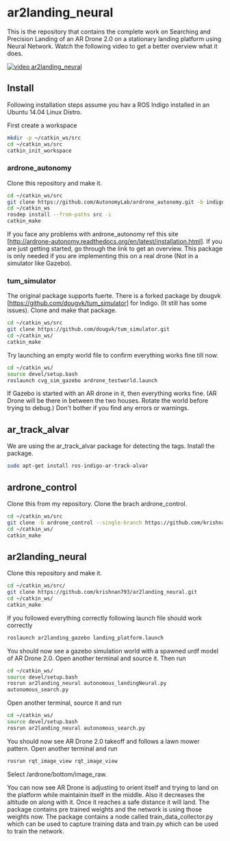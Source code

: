 # ar2landing_neural
This is the repository that contains the complete work on Searching and Precision Landing of an AR Drone 2.0 on a stationary landing platform using Neural Network. Watch the following video to get a better overview what it does.

[![video ar2landing_neural](https://i.ytimg.com/vi_webp/WrEmulklfXU/mqdefault.webp)](https://www.youtube.com/watch?v=WrEmulklfXU)

## Install

Following installation steps assume you hav a ROS Indigo installed in an Ubuntu 14.04 Linux Distro.

First create a workspace

```bash
mkdir -p ~/catkin_ws/src
cd ~/catkin_ws/src
catkin_init_workspace
```

### ardrone_autonomy
Clone this repository and make it.

```bash
cd ~/catkin_ws/src
git clone https://github.com/AutonomyLab/ardrone_autonomy.git -b indigo-devel
cd ~/catkin_ws
rosdep install --from-paths src -i
catkin_make
```
If you face any problems with ardrone_autonomy ref this site [http://ardrone-autonomy.readthedocs.org/en/latest/installation.html]. If you are just getting started, go through the link to get an overview. This package is only needed if you are implementing this on a real drone (Not in a simulator like Gazebo).

### tum_simulator

The original package supports fuerte. There is a forked package by dougvk [https://github.com/dougvk/tum_simulator] for Indigo. (It still has some issues). Clone and make that package.

```bash
cd ~/catkin_ws/src
git clone https://github.com/dougvk/tum_simulator.git
cd ~/catkin_ws/
catkin_make
```
Try launching an empty world file to confirm everything works fine till now.

```bash
cd ~/catkin_ws/
source devel/setup.bash
roslaunch cvg_sim_gazebo ardrone_testworld.launch
```

If Gazebo is started with an AR drone in it, then everything works fine. (AR Drone will be there in between the two houses. Rotate the world before trying to debug.) Don't bother if you find any errors or warnings.

## ar_track_alvar

We are using the ar_track_alvar package for detecting the tags. Install the package.

```bash
sudo apt-get install ros-indigo-ar-track-alvar
```
## ardrone_control

Clone this from my repository. Clone the brach ardrone_control.

```bash
cd ~/catkin_ws/src
git clone -b ardrone_control --single-branch https://github.com/krishnan793/ardrone_control.git
cd ~/catkin_ws/
catkin_make
```

## ar2landing_neural

Clone this repository and make it.

```bash
cd ~/catkin_ws/src/
git clone https://github.com/krishnan793/ar2landing_neural.git
cd ~/catkin_ws/
catkin_make
```
If you followed everything correctly following launch file should work correctly

```bash
roslaunch ar2landing_gazebo landing_platform.launch
```
You should now see a gazebo simulation world with a spawned urdf model of AR Drone 2.0. Open another terminal and source it. Then run

```bash
cd ~/catkin_ws/
source devel/setup.bash
rosrun ar2landing_neural autonomous_landingNeural.py
autonomous_search.py
```

Open another terminal, source it and run

```bash
cd ~/catkin_ws/
source devel/setup.bash
rosrun ar2landing_neural autonomous_search.py
```

You should now see AR Drone 2.0 takeoff and follows a lawn mower pattern. Open another terminal and run

```bash
rosrun rqt_image_view rqt_image_view
```
Select /ardrone/bottom/image_raw.

You can now see AR Drone is adjusting to orient itself and trying to land on the platform while maintainin itself in the middle. Also it decreases the altitude on along with it. Once it reaches a safe distance it will land. The package contains pre trained weights and the network is using those weights now. The package contains a node called train_data_collector.py which can be used to capture training data and train.py which can be used to train the network.
